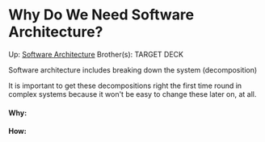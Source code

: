# Why Do We Need Software Architecture?

Up: [Software Architecture](software_architecture)
Brother(s):
TARGET DECK

Software architecture includes breaking down the system (decomposition) 

It is important to get these decompositions right the first time round in complex systems because it won't be easy to change these later on, at all.



































#### Why:
#### How:









